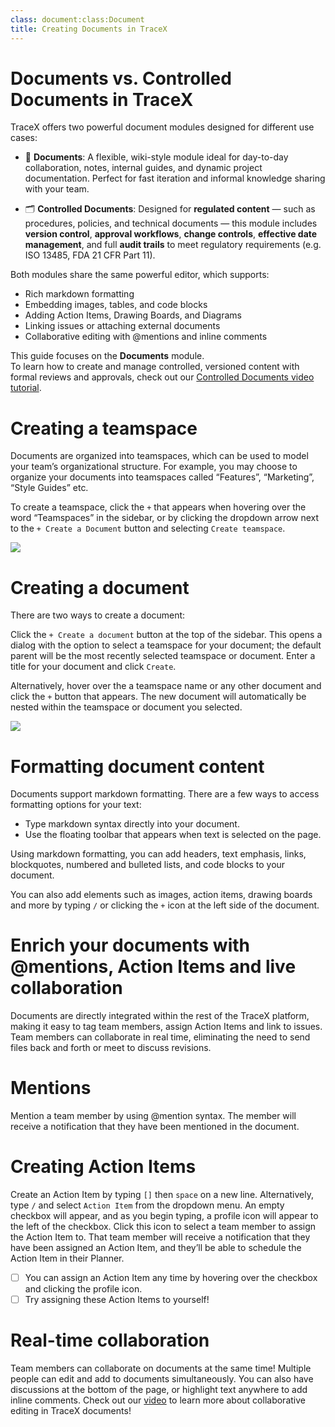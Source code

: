 ```yaml
---
class: document:class:Document
title: Creating Documents in TraceX
---
```


# **Documents vs. Controlled Documents in TraceX**

TraceX offers two powerful document modules designed for different use cases:

- 🧾 **Documents**: A flexible, wiki-style module ideal for day-to-day collaboration, notes, internal guides, and dynamic project documentation. Perfect for fast iteration and informal knowledge sharing with your team.

- 🗂️ **Controlled Documents**: Designed for **regulated content** — such as procedures, policies, and technical documents — this module includes **version control**, **approval workflows**, **change controls**, **effective date management**, and full **audit trails** to meet regulatory requirements (e.g. ISO 13485, FDA 21 CFR Part 11).

Both modules share the same powerful editor, which supports:

- Rich markdown formatting  
- Embedding images, tables, and code blocks  
- Adding Action Items, Drawing Boards, and Diagrams  
- Linking issues or attaching external documents  
- Collaborative editing with @mentions and inline comments  

This guide focuses on the **Documents** module.  
To learn how to create and manage controlled, versioned content with formal reviews and approvals, check out our [Controlled Documents video tutorial](https://youtu.be/bUzj7ejkwUk?si=rJUt74aQ3Qn5Nno8).

# **Creating a teamspace**

Documents are organized into teamspaces, which can be used to model your team’s organizational structure. For example, you may choose to organize your documents into teamspaces called “Features”, “Marketing”, “Style Guides” etc.

To create a teamspace, click the `+` that appears when hovering over the word “Teamspaces” in the sidebar, or by clicking the dropdown arrow next to the `+ Create a Document` button and selecting `Create teamspace`.

![](https://raw.githubusercontent.com/charles-rollet/controlled-docs-test/main/assets/images/create-teamspace.gif)

# **Creating a document**

There are two ways to create a document:

Click the `+ Create a document` button at the top of the sidebar. This opens a dialog with the option to select a teamspace for your document; the default parent will be the most recently selected teamspace or document. Enter a title for your document and click `Create`.

Alternatively, hover over the a teamspace name or any other document and click the `+` button that appears. The new document will automatically be nested within the teamspace or document you selected.

![](https://raw.githubusercontent.com/charles-rollet/controlled-docs-test/main/assets/images/create-document.gif)

# **Formatting document content**

Documents support markdown formatting. There are a few ways to access formatting options for your text:

* Type markdown syntax directly into your document.
* Use the floating toolbar that appears when text is selected on the page.

Using markdown formatting, you can add headers, text emphasis, links, blockquotes, numbered and bulleted lists, and code blocks to your document.

You can also add elements such as images, action items, drawing boards and more by typing `/` or clicking the `+` icon at the left side of the document.

# **Enrich your documents with @mentions, Action Items and live collaboration**

Documents are directly integrated within the rest of the TraceX platform, making it easy to tag team members, assign Action Items and link to issues. Team members can collaborate in real time, eliminating the need to send files back and forth or meet to discuss revisions.

# **Mentions**

Mention a team member by using @mention syntax. The member will receive a notification that they have been mentioned in the document. 

# **Creating Action Items**

Create an Action Item by typing `[]` then `space` on a new line. Alternatively, type `/` and select `Action Item` from the dropdown menu. An empty checkbox will appear, and as you begin typing, a profile icon will appear to the left of the checkbox. Click this icon to select a team member to assign the Action Item to. That team member will receive a notification that they have been assigned an Action Item, and they’ll be able to schedule the Action Item in their Planner.

* [ ] You can assign an Action Item any time by hovering over the checkbox and clicking the profile icon. 
* [ ] Try assigning these Action Items to yourself!

# **Real-time collaboration**

Team members can collaborate on documents at the same time! Multiple people can edit and add to documents simultaneously. You can also have discussions at the bottom of the page, or highlight text anywhere to add inline comments. Check out our [video](https://www.youtube.com/watch?v=cspdJ5TjFNQ) to learn more about collaborative editing in TraceX documents!
